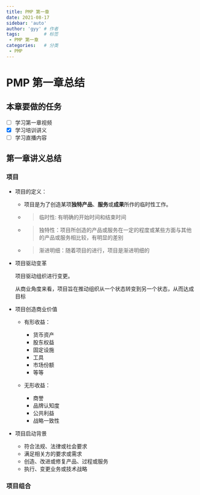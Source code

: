 ```yaml
---
title: PMP 第一章
date: 2021-08-17
sidebar: 'auto'
author: 'gyy' # 作者
tags:         # 标签
 - PMP 第一章
categories:   # 分类
 - PMP        
---
```


# PMP 第一章总结

## 本章要做的任务

- [ ] 学习第一章视频
- [x] 学习培训讲义
- [ ] 学习直播内容

## 第一章讲义总结

### 项目

* 项目的定义：

  * 项目是为了创造某项**独特产品**、**服务**或**成果**所作的临时性工作。

  * > 临时性: 有明确的开始时间和结束时间

  * > 独特性：项目所创造的产品或服务在一定的程度或某些方面与其他的产品或服务相比较，有明显的差别

  * > 渐进明细：随着项目的进行，项目是渐进明细的

* 项目驱动变革
   
  项目驱动组织进行变更。

  从商业角度来看，项目旨在推动组织从一个状态转变到另一个状态，从而达成目标

* 项目创造商业价值
  
  * 有形收益：

     * 货币资产
     * 股东权益
     * 固定设施
     * 工具
     * 市场份额
     * 等等
  
  * 无形收益：
     
     * 商誉
     * 品牌认知度
     * 公共利益
     * 战略一致性
  
* 项目启动背景
   
   * 符合法规、法律或社会要求
   * 满足相关方的要求或需求
   * 创造、改进或修复产品、过程或服务
   * 执行、变更业务或技术战略

### 项目组合
  
